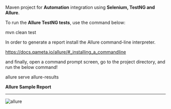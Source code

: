 Maven project for <b>Automation</b> integration using <b>Selenium, TestNG and Allure</b>.

To run the <b>Allure TestNG tests</b>, use the command below:

mvn clean test

In order to generate a report install the Allure command-line interpreter.

<a href="https://docs.qameta.io/allure/#_installing_a_commandline" target="_blank">https://docs.qameta.io/allure/#_installing_a_commandline</a>

and finally, open a command prompt screen, go to the project directory, and run the below command!

allure serve allure-results

<b>Allure Sample Report</b>
<hr>

![allure](https://user-images.githubusercontent.com/79500629/181412030-8912c2c8-679b-42dd-9dc5-91ea7a16ec03.png)
